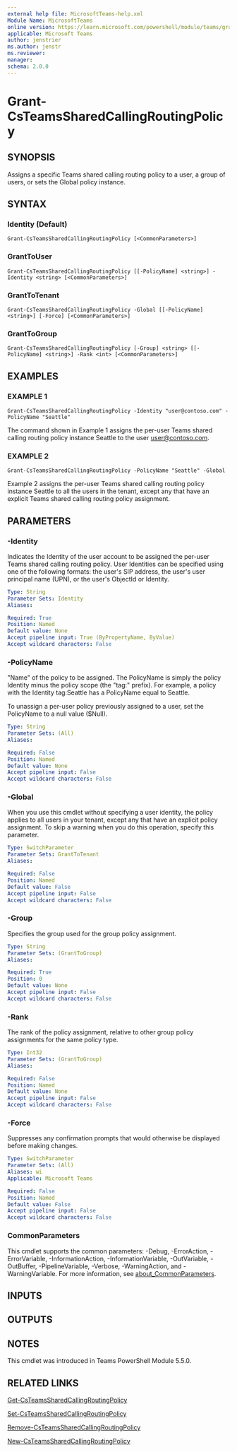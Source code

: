 ```yaml
---
external help file: MicrosoftTeams-help.xml
Module Name: MicrosoftTeams
online version: https://learn.microsoft.com/powershell/module/teams/grant-csteamssharedcallingroutingpolicy
applicable: Microsoft Teams
author: jenstrier
ms.author: jenstr
ms.reviewer: 
manager:
schema: 2.0.0
---
```


# Grant-CsTeamsSharedCallingRoutingPolicy

## SYNOPSIS

Assigns a specific Teams shared calling routing policy to a user, a group of users, or sets the Global policy instance.

## SYNTAX

### Identity (Default)
```
Grant-CsTeamsSharedCallingRoutingPolicy [<CommonParameters>]
```

### GrantToUser
```
Grant-CsTeamsSharedCallingRoutingPolicy [[-PolicyName] <string>] -Identity <string> [<CommonParameters>]
```

### GrantToTenant
```
Grant-CsTeamsSharedCallingRoutingPolicy -Global [[-PolicyName] <string>] [-Force] [<CommonParameters>]
```

### GrantToGroup
```
Grant-CsTeamsSharedCallingRoutingPolicy [-Group] <string> [[-PolicyName] <string>] -Rank <int> [<CommonParameters>]
```

## EXAMPLES

### EXAMPLE 1
```
Grant-CsTeamsSharedCallingRoutingPolicy -Identity "user@contoso.com" -PolicyName "Seattle"
```
The command shown in Example 1 assigns the per-user Teams shared calling routing policy instance Seattle to the user user@contoso.com.

### EXAMPLE 2
```
Grant-CsTeamsSharedCallingRoutingPolicy -PolicyName "Seattle" -Global
```
Example 2 assigns the per-user Teams shared calling routing policy instance Seattle to all the users in the tenant, except any that have an explicit Teams shared calling routing policy assignment.

## PARAMETERS

### -Identity
Indicates the Identity of the user account to be assigned the per-user Teams shared calling routing policy. User Identities can be specified using one of the following formats: the user's SIP address, the user's user principal name (UPN), or the user's ObjectId or Identity.

```yaml
Type: String
Parameter Sets: Identity
Aliases:

Required: True
Position: Named
Default value: None
Accept pipeline input: True (ByPropertyName, ByValue)
Accept wildcard characters: False
```

### -PolicyName
"Name" of the policy to be assigned. The PolicyName is simply the policy Identity minus the policy scope (the "tag:" prefix). For example, a policy with the Identity tag:Seattle has a PolicyName equal to Seattle.

To unassign a per-user policy previously assigned to a user, set the PolicyName to a null value ($Null).

```yaml
Type: String
Parameter Sets: (All)
Aliases:

Required: False
Position: Named
Default value: None
Accept pipeline input: False
Accept wildcard characters: False
```

### -Global
When you use this cmdlet without specifying a user identity, the policy applies to all users in your tenant, except any that have an explicit policy assignment. To skip a warning when you do this operation, specify this parameter.

```yaml
Type: SwitchParameter
Parameter Sets: GrantToTenant
Aliases:

Required: False
Position: Named
Default value: False
Accept pipeline input: False
Accept wildcard characters: False
```

### -Group
Specifies the group used for the group policy assignment.

```yaml
Type: String
Parameter Sets: (GrantToGroup)
Aliases:

Required: True
Position: 0
Default value: None
Accept pipeline input: False
Accept wildcard characters: False
```

### -Rank
The rank of the policy assignment, relative to other group policy assignments for the same policy type.

```yaml
Type: Int32
Parameter Sets: (GrantToGroup)
Aliases:

Required: False
Position: Named
Default value: None
Accept pipeline input: False
Accept wildcard characters: False
```

### -Force
Suppresses any confirmation prompts that would otherwise be displayed before making changes.

```yaml
Type: SwitchParameter
Parameter Sets: (All)
Aliases: wi
Applicable: Microsoft Teams

Required: False
Position: Named
Default value: False
Accept pipeline input: False
Accept wildcard characters: False
```

### CommonParameters
This cmdlet supports the common parameters: -Debug, -ErrorAction, -ErrorVariable, -InformationAction, -InformationVariable, -OutVariable, -OutBuffer, -PipelineVariable, -Verbose, -WarningAction, and -WarningVariable. For more information, see [about_CommonParameters](https://go.microsoft.com/fwlink/?LinkID=113216).

## INPUTS

## OUTPUTS

## NOTES
This cmdlet was introduced in Teams PowerShell Module 5.5.0.

## RELATED LINKS
[Get-CsTeamsSharedCallingRoutingPolicy](Get-CsTeamsSharedCallingRoutingPolicy.md)

[Set-CsTeamsSharedCallingRoutingPolicy](Set-CsTeamsSharedCallingRoutingPolicy.md)

[Remove-CsTeamsSharedCallingRoutingPolicy](Remove-CsTeamsSharedCallingRoutingPolicy.md)

[New-CsTeamsSharedCallingRoutingPolicy](New-CsTeamsSharedCallingRoutingPolicy.md)
